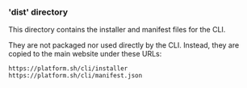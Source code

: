 ### 'dist' directory

This directory contains the installer and manifest files for the CLI.

They are not packaged nor used directly by the CLI. Instead, they are
copied to the main website under these URLs:

```
https://platform.sh/cli/installer
https://platform.sh/cli/manifest.json
```
